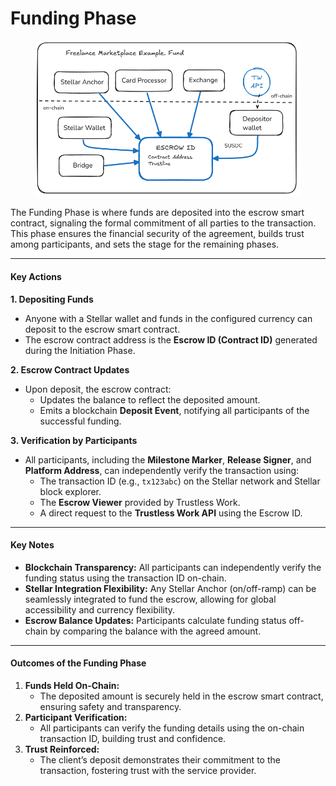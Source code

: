 # Funding Phase

<figure><img src="../../.gitbook/assets/image (3) (1) (1) (1).png" alt=""><figcaption></figcaption></figure>

The Funding Phase is where funds are deposited into the escrow smart contract, signaling the formal commitment of all parties to the transaction. This phase ensures the financial security of the agreement, builds trust among participants, and sets the stage for the remaining phases.

***

#### **Key Actions**

**1. Depositing Funds**

* Anyone with a Stellar wallet and funds in the configured currency can deposit to the escrow smart contract.
* The escrow contract address is the **Escrow ID (Contract ID)** generated during the Initiation Phase.

**2. Escrow Contract Updates**

* Upon deposit, the escrow contract:
  * Updates the balance to reflect the deposited amount.
  * Emits a blockchain **Deposit Event**, notifying all participants of the successful funding.

**3. Verification by Participants**

* All participants, including the **Milestone Marker**, **Release Signer**, and **Platform Address**, can independently verify the transaction using:
  * The transaction ID (e.g., `tx123abc`) on the Stellar network and Stellar block explorer.
  * The **Escrow Viewer** provided by Trustless Work.
  * A direct request to the **Trustless Work API** using the Escrow ID.

***

#### **Key Notes**

* **Blockchain Transparency:** All participants can independently verify the funding status using the transaction ID on-chain.
* **Stellar Integration Flexibility:** Any Stellar Anchor (on/off-ramp) can be seamlessly integrated to fund the escrow, allowing for global accessibility and currency flexibility.
* **Escrow Balance Updates:** Participants calculate funding status off-chain by comparing the balance with the agreed amount.

***

#### **Outcomes of the Funding Phase**

1. **Funds Held On-Chain:**
   * The deposited amount is securely held in the escrow smart contract, ensuring safety and transparency.
2. **Participant Verification:**
   * All participants can verify the funding details using the on-chain transaction ID, building trust and confidence.
3. **Trust Reinforced:**
   * The client’s deposit demonstrates their commitment to the transaction, fostering trust with the service provider.
